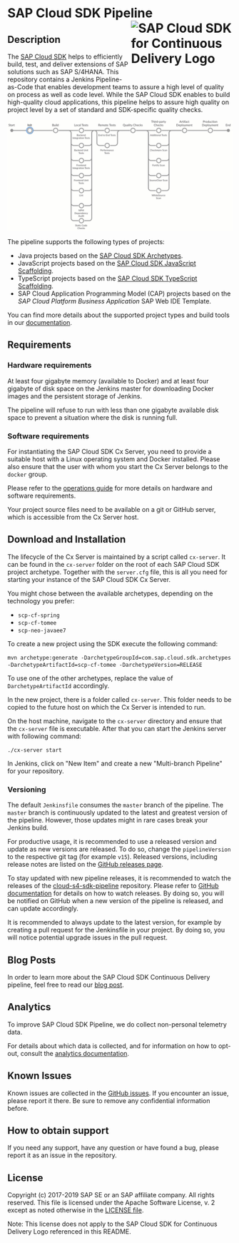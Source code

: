 # SAP Cloud SDK Pipeline <a href="https://sap.com/s4sdk"><img src="https://help.sap.com/doc/6c02295dfa8f47cf9c08a19f2e172901/1.0/en-US/logo-for-cd.svg" alt="SAP Cloud SDK for Continuous Delivery Logo" height="122.92" width="226.773" align="right"/></a>

## Description

The [SAP Cloud SDK](https://sap.com/s4sdk) helps to efficiently build, test, and deliver extensions of SAP solutions such as SAP S/4HANA.
This repository contains a Jenkins Pipeline-as-Code that enables development teams to assure a high level of quality on process as well as code level. While the SAP Cloud SDK enables to build high-quality cloud applications, this pipeline helps to assure high quality on project level by a set of standard and SDK-specific quality checks.

![Visualisation of SAP Cloud SDK Pipeline](images/s4sdk-pipeline.gif)

The pipeline supports the following types of projects:

* Java projects based on the [SAP Cloud SDK Archetypes](https://mvnrepository.com/artifact/com.sap.cloud.sdk.archetypes).
* JavaScript projects based on the [SAP Cloud SDK JavaScript Scaffolding](https://github.com/SAP/cloud-s4-sdk-examples/tree/scaffolding-js).
* TypeScript projects based on the [SAP Cloud SDK TypeScript Scaffolding](https://github.com/SAP/cloud-s4-sdk-examples/tree/scaffolding-ts).
* SAP Cloud Application Programming Model (CAP) projects based on the _SAP Cloud Platform Business Application_ SAP Web IDE Template. 

You can find more details about the supported project types and build tools in our [documentation](doc/pipeline/build-tools.md).

## Requirements

### Hardware requirements

At least four gigabyte memory (available to Docker) and at least four gigabyte of disk space on the Jenkins master for downloading Docker images and the persistent storage of Jenkins.

The pipeline will refuse to run with less than one gigabyte available disk space to prevent a situation where the disk is running full.

### Software requirements

For instantiating the SAP Cloud SDK Cx Server, you need to provide a suitable host with a Linux operating system and Docker installed.
Please also ensure that the user with whom you start the Cx Server belongs to the `docker` group.

Please refer to the [operations guide](https://github.com/SAP/devops-docker-cx-server/blob/master/docs/operations/cx-server-operations-guide.md#system-requirement) for more details on hardware and software requirements.

Your project source files need to be available on a git or GitHub server, which is accessible from the Cx Server host.

## Download and Installation

The lifecycle of the Cx Server is maintained by a script called `cx-server`.
It can be found in the `cx-server` folder on the root of each SAP Cloud SDK project archetype.
Together with the `server.cfg` file, this is all you need for starting your instance of the SAP Cloud SDK Cx Server.

You might chose between the available archetypes, depending on the technology you prefer:

- `scp-cf-spring`
- `scp-cf-tomee`
- `scp-neo-javaee7`

To create a new project using the SDK execute the following command:

```shell
mvn archetype:generate -DarchetypeGroupId=com.sap.cloud.sdk.archetypes -DarchetypeArtifactId=scp-cf-tomee -DarchetypeVersion=RELEASE
```

To use one of the other archetypes, replace the value of `DarchetypeArtifactId` accordingly.

In the new project, there is a folder called `cx-server`.
This folder needs to be copied to the future host on which the Cx Server is intended to run.

On the host machine, navigate to the `cx-server` directory and ensure that the `cx-server` file is executable.
After that you can start the Jenkins server with following command:

```shell
./cx-server start
```

In Jenkins, click on "New Item" and create a new "Multi-branch Pipeline" for your repository.  

### Versioning

The default `Jenkinsfile` consumes the `master` branch of the pipeline.
The `master` branch is continuously updated to the latest and greatest version of the pipeline.
However, those updates might in rare cases break your Jenkins build.

For productive usage, it is recommended to use a released version and update as new versions are released.
To do so, change the `pipelineVersion` to the respective git tag (for example `v15`).
Released versions, including release notes are listed on the [GitHub releases page](https://github.com/SAP/cloud-s4-sdk-pipeline/releases).

To stay updated with new pipeline releases, it is recommended to watch the releases of the [cloud-s4-sdk-pipeline](https://github.com/SAP/cloud-s4-sdk-pipeline) repository.
Please refer to [GitHub documentation](https://help.github.com/articles/watching-and-unwatching-releases-for-a-repository/) for details on how to watch releases.
By doing so, you will be notified on GitHub when a new version of the pipeline is released, and can update accordingly.

It is recommended to always update to the latest version, for example by creating a pull request for the Jenkinsfile in your project.
By doing so, you will notice potential upgrade issues in the pull request.

## Blog Posts
In order to learn more about the SAP Cloud SDK Continuous Delivery pipeline, feel free to read our [blog post](https://blogs.sap.com/2017/09/20/continuous-integration-and-delivery).

## Analytics
To improve SAP Cloud SDK Pipeline, we do collect non-personal telemetry data.

For details about which data is collected, and for information on how to opt-out, consult the [analytics documentation](doc/operations/analytics.md).


## Known Issues
Known issues are collected in the [GitHub issues](https://github.com/sap/cloud-s4-sdk-pipeline/issues).
If you encounter an issue, please report it there.
Be sure to remove any confidential information before.

## How to obtain support
If you need any support, have any question or have found a bug, please report it as an issue in the repository.

## License
Copyright (c) 2017-2019 SAP SE or an SAP affiliate company. All rights reserved.
This file is licensed under the Apache Software License, v. 2 except as noted otherwise in the [LICENSE file](LICENSE).

Note: This license does not apply to the SAP Cloud SDK for Continuous Delivery Logo referenced in this README.
